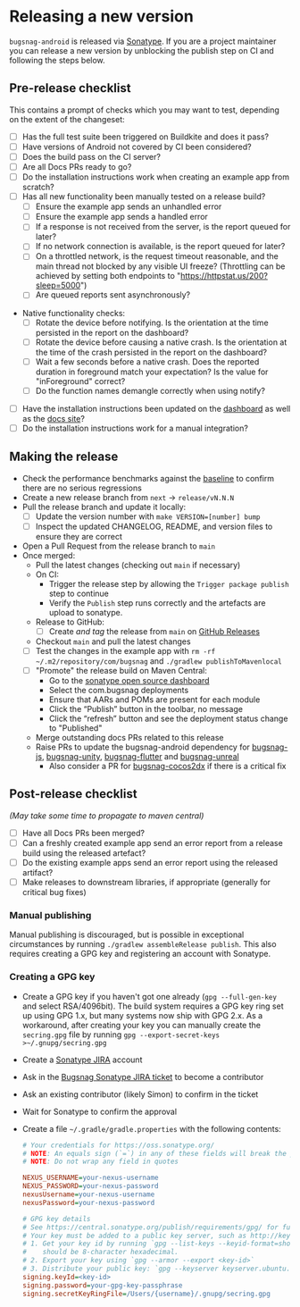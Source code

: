 # Releasing a new version

`bugsnag-android` is released via [Sonatype](https://oss.sonatype.org/). If you are a project maintainer you can release a new version by unblocking the publish step on CI and following the steps below.

## Pre-release checklist

This contains a prompt of checks which you may want to test, depending on the extent of the changeset:

- [ ] Has the full test suite been triggered on Buildkite and does it pass?
- [ ] Have versions of Android not covered by CI been considered?
- [ ] Does the build pass on the CI server?
- [ ] Are all Docs PRs ready to go?
- [ ] Do the installation instructions work when creating an example app from scratch?
- [ ] Has all new functionality been manually tested on a release build?
  - [ ] Ensure the example app sends an unhandled error
  - [ ] Ensure the example app sends a handled error
  - [ ] If a response is not received from the server, is the report queued for later?
  - [ ] If no network connection is available, is the report queued for later?
  - [ ] On a throttled network, is the request timeout reasonable, and the main thread not blocked by any visible UI freeze? (Throttling can be achieved by setting both endpoints to "https://httpstat.us/200?sleep=5000")
  - [ ] Are queued reports sent asynchronously?
- Native functionality checks:
  - [ ] Rotate the device before notifying. Is the orientation at the time
    persisted in the report on the dashboard?
  - [ ] Rotate the device before causing a native crash. Is the orientation at
    the time of the crash persisted in the report on the dashboard?
  - [ ] Wait a few seconds before a native crash. Does the reported duration in
    foreground match your expectation? Is the value for "inForeground" correct?
  - [ ] Do the function names demangle correctly when using notify?
- [ ] Have the installation instructions been updated on the [dashboard](https://github.com/bugsnag/dashboard-js/tree/master/src/components/IntegrationInstructions) as well as the [docs site](https://github.com/bugsnag/docs.bugsnag.com)?
- [ ] Do the installation instructions work for a manual integration?

## Making the release

- Check the performance benchmarks against the [baseline](BENCHMARKS.md) to confirm there are no serious regressions
- Create a new release branch from `next` -> `release/vN.N.N`
- Pull the release branch and update it locally:
  - [ ] Update the version number with `make VERSION=[number] bump`
  - [ ] Inspect the updated CHANGELOG, README, and version files to ensure they are correct
- Open a Pull Request from the release branch to `main`
- Once merged:
  - Pull the latest changes (checking out `main` if necessary)
  - On CI:
    - Trigger the release step by allowing the `Trigger package publish` step to continue
    - Verify the `Publish` step runs correctly and the artefacts are upload to sonatype.
  - Release to GitHub:
    - [ ] Create *and tag* the release from `main` on [GitHub Releases](https://github.com/bugsnag/bugsnag-android/releases)
  - Checkout `main` and pull the latest changes
  - [ ] Test the changes in the example app with `rm -rf ~/.m2/repository/com/bugsnag` and `./gradlew publishToMavenlocal`
  - [ ] "Promote" the release build on Maven Central:
    - Go to the [sonatype open source dashboard](https://central.sonatype.com/publishing/deployments)
    - Select the com.bugsnag deployments
    - Ensure that AARs and POMs are present for each module
    - Click the “Publish” button in the toolbar, no message
    - Click the “refresh” button and see the deployment status change to "Published"
  - Merge outstanding docs PRs related to this release
  - Raise PRs to update the bugsnag-android dependency for [bugsnag-js](https://github.com/bugsnag/bugsnag-js), [bugsnag-unity](https://github.com/bugsnag/bugsnag-unity), [bugsnag-flutter](https://github.com/bugsnag/bugsnag-flutter) and [bugsnag-unreal](https://github.com/bugsnag/bugsnag-unreal)
    - Also consider a PR for [bugsnag-cocos2dx](https://github.com/bugsnag/bugsnag-cocos2dx) if there is a critical fix

## Post-release checklist

_(May take some time to propagate to maven central)_

- [ ] Have all Docs PRs been merged?
- [ ] Can a freshly created example app send an error report from a release build using the released artefact?
- [ ] Do the existing example apps send an error report using the released artifact?
- [ ] Make releases to downstream libraries, if appropriate (generally for critical bug fixes)

### Manual publishing

Manual publishing is discouraged, but is possible in exceptional circumstances by running `./gradlew assembleRelease publish`. This also requires creating a GPG key and registering an account with Sonatype.

### Creating a GPG key

-   Create a GPG key if you haven't got one already (`gpg --full-gen-key` and select RSA/4096bit). The build system requires a GPG key ring set up using GPG 1.x, but many systems now ship with GPG 2.x. As a workaround, after creating your key you can manually create the `secring.gpg` file by running `gpg --export-secret-keys >~/.gnupg/secring.gpg`
-   Create a [Sonatype JIRA](https://issues.sonatype.org) account
-   Ask in the [Bugsnag Sonatype JIRA ticket](https://issues.sonatype.org/browse/OSSRH-5533) to become a contributor
-   Ask an existing contributor (likely Simon) to confirm in the ticket
-   Wait for Sonatype to confirm the approval
-   Create a file `~/.gradle/gradle.properties` with the following contents:

    ```ini
    # Your credentials for https://oss.sonatype.org/
    # NOTE: An equals sign (`=`) in any of these fields will break the parser
    # NOTE: Do not wrap any field in quotes

    NEXUS_USERNAME=your-nexus-username
    NEXUS_PASSWORD=your-nexus-password
    nexusUsername=your-nexus-username
    nexusPassword=your-nexus-password

    # GPG key details
    # See https://central.sonatype.org/publish/requirements/gpg/ for full documentation
    # Your key must be added to a public key server, such as http://keyserver.ubuntu.com:
    # 1. Get your key id by running `gpg --list-keys --keyid-format=short`. It
    #    should be 8-character hexadecimal.
    # 2. Export your key using `gpg --armor --export <key-id>`
    # 3. Distribute your public key: `gpg --keyserver keyserver.ubuntu.com --send-keys`
    signing.keyId=<key-id>
    signing.password=your-gpg-key-passphrase
    signing.secretKeyRingFile=/Users/{username}/.gnupg/secring.gpg
    ```

